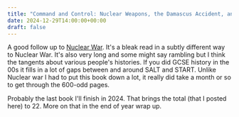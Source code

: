 ```yaml
---
title: "Command and Control: Nuclear Weapons, the Damascus Accident, and the Illusion of Safety"
date: 2024-12-29T14:00:00+00:00
draft: false
---
```


A good follow up to [Nuclear War](/posts/books/2024/nuclear-war-a-scenario). It's a bleak read in a subtly different way to Nuclear War. It's also very long and some might say rambling but I think the tangents about various people's histories. If you did GCSE history in the 00s it fills in a lot of gaps between and around SALT and START. Unlike Nuclear war I had to put this book down a lot, it really did take a month or so to get through the 600-odd pages.

Probably the last book I'll finish in 2024. That brings the total (that I posted here) to 22. More on that in the end of year wrap up.